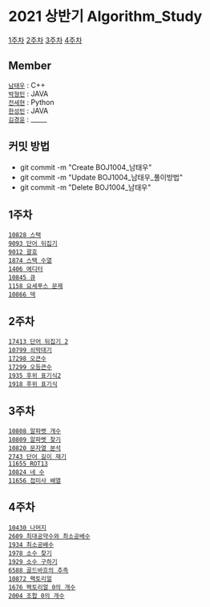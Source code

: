 # 2021 상반기 Algorithm_Study


[1주차](#1주차)  [2주차](#2주차) [3주차](#3주차)  [4주차](#4주차)

## Member

[`남태우`](https://github.com/bn-tw2020) : C++  
[`박형민`](https://github.com/thalals) : JAVA  
[`전세현`](https://github.com/jeonhl7579) : Python  
[`한성민`](https://github.com/songmin9813) : JAVA  
[`김경윤`](https://github.com/NASA-GukJang) : _____


## 커밋 방법

- git commit -m "Create BOJ1004_남태우"  
- git commit -m "Update BOJ1004_남태우_풀이방법"  
- git commit -m "Delete BOJ1004_남태우"


## 1주차
    
[`10828 스택`](https://www.acmicpc.net/problem/10828)  
[`9093 단어 뒤집기`](https://www.acmicpc.net/problem/9093)  
[`9012 괄호`](https://www.acmicpc.net/problem/9012)  
[`1874 스택 수열`](https://www.acmicpc.net/problem/1874)  
[`1406 에디터`](https://www.acmicpc.net/problem/1406)  
[`10845 큐`](https://www.acmicpc.net/problem/10845)  
[`1158 요세푸스 문제`](https://www.acmicpc.net/problem/1158)  
[`10866 덱`](https://www.acmicpc.net/problem/10866)  


## 2주차

[`17413 단어 뒤집기 2`](https://www.acmicpc.net/problem/17413)  
[`10799 쇠막대기`](https://www.acmicpc.net/problem/10799)  
[`17298 오큰수`](https://www.acmicpc.net/problem/17298)  
[`17299 오등큰수`](https://www.acmicpc.net/problem/17299)  
[`1935 후위 표기식2`](https://www.acmicpc.net/problem/1935)  
[`1918 후위 표기식`](https://www.acmicpc.net/problem/1918)  


## 3주차

[`10808 알파벳 개수`](https://www.acmicpc.net/problem/10808)  
[`10809 알파벳 찾기`](https://www.acmicpc.net/problem/10809)  
[`10820 문자열 분석`](https://www.acmicpc.net/problem/10820)  
[`2743 단어 길이 재기`](https://www.acmicpc.net/problem/2743)  
[`11655 ROT13`](https://www.acmicpc.net/problem/11655)  
[`10824 네 수`](https://www.acmicpc.net/problem/10824)  
[`11656 접미사 배열`](https://www.acmicpc.net/problem/11656)  


## 4주차

[`10430 나머지`](https://www.acmicpc.net/problem/10430)  
[`2609 최대공약수와 최소공배수`](https://www.acmicpc.net/problem/2609)  
[`1934 최소공배수`](https://www.acmicpc.net/problem/1934)  
[`1978 소수 찾기`](https://www.acmicpc.net/problem/1978)  
[`1929 소수 구하기`](https://www.acmicpc.net/problem/1929)  
[`6588 골드바흐의 추측`](https://www.acmicpc.net/problem/6588)  
[`10872 팩토리얼`](https://www.acmicpc.net/problem/10872)  
[`1676 팩토리얼 0의 개수`](https://www.acmicpc.net/problem/1676)  
[`2004 조합 0의 개수`](https://www.acmicpc.net/problem/2004)  


